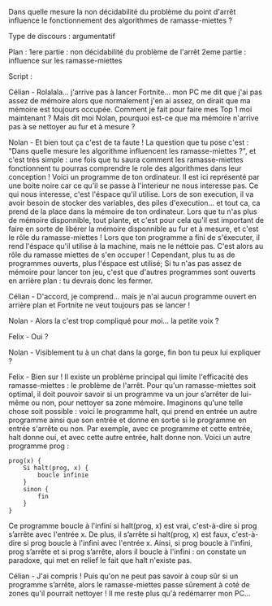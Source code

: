 Dans quelle mesure la non décidabilité du problème du point d'arrêt influence le fonctionnement des algorithmes de ramasse-miettes ?

Type de discours : argumentatif

Plan :
1ere partie : non décidabilité du problème de l'arrêt
2eme partie : influence sur les ramasse-miettes

Script :

Célian - Rolalala… j'arrive pas à lancer Fortnite… mon PC me dit que j'ai pas assez de mémoire alors que normalement j'en ai assez, on dirait que ma mémoire est toujours occupée. Comment je fait pour faire mes Top 1 moi maintenant ? Mais dit moi Nolan, pourquoi est-ce que ma mémoire n'arrive pas à se nettoyer au fur et à mesure ?

Nolan - Et bien tout ça c'est de ta faute ! La question que tu pose c'est : "Dans quelle mesure les algorithme influencent les ramasse-miettes ?", et c'est très simple : une fois que tu saura comment les ramasse-miettes fonctionnent tu pourras comprendre le role des algorithmes dans leur conception ! Voici un programme de ton ordinateur. Il est ici représenté par une boite noire car ce qu'il se passe à l'interieur ne nous interesse pas. Ce qui nous interesse, c'est l'éspace qu'il utilise. Lors de son execution, il va avoir besoin de stocker des variables, des piles d'execution… et tout ca, ca prend de la place dans la mémoire de ton ordinateur. Lors que tu n'as plus de mémoire disponnible, tout plante, et c'est pour cela qu'il est important de faire en sorte de libérer la mémoire disponnible au fur et à mesure, et c'est le rôle du ramasse-miettes ! Lors que ton programme a fini de s'éxecuter, il rend l'éspace qu'il utilise à la machine, mais ne le néttoie pas. C'est alors au rôle du ramasse miettes de s'en occuper ! Cependant, plus tu as de programmes ouverts, plus l'éspace est utilisé; Si tu n'as pas assez de mémoire pour lancer ton jeu, c'est que d'autres programmes sont ouverts en arrière plan : tu devrais donc les fermer.

Célian - D'accord, je comprend… mais je n'ai aucun programme ouvert en arrière plan et Fortnite ne veut toujours pas se lancer !

Nolan - Alors la c'est trop compliqué pour moi… la petite voix ?

Felix - Oui ?

Nolan - Visiblement tu à un chat dans la gorge, fin bon tu peux lui expliquer ?

Felix - Bien sur ! Il existe un problème principal qui limite l'efficacité des ramasse-miettes : le problème de l'arrêt. Pour qu'un ramasse-miettes soit optimal, il doit pouvoir savoir si un programme va un jour s’arrêter de lui-même ou non, pour nettoyer sa zone mémoire. Imaginons qu'une telle chose soit possible : voici le programme halt, qui prend en entrée un autre programme ainsi que son entrée et donne en sortie si le programme en entrée s'arrête ou non. Par exemple, avec ce programme et cette entrée, halt donne oui, et avec cette autre entrée, halt donne non. Voici un autre programme prog :
```
prog(x) {
	Si halt(prog, x) {
		boucle infinie
	}
	sinon {
		fin
	}
}
```
Ce programme boucle à l'infini si halt(prog, x) est vrai, c'est-à-dire si prog s’arrête avec l'entrée x. De plus, il s’arrête si halt(prog, x) est faux, c'est-à-dire si prog boucle à l'infini avec l'entrée x. Ainsi, si prog boucle à l'infini, prog s’arrête et si prog s’arrête, alors il boucle à l'infini : on constate un paradoxe, qui met en relief le fait que halt n'existe pas.

Célian - J'ai compris ! Puis qu'on ne peut pas savoir à coup sûr si un programme s’arrête, alors le ramasse-miettes passe sûrement à coté de zones qu'il pourrait nettoyer ! Il me reste plus qu'à redémarrer mon PC…